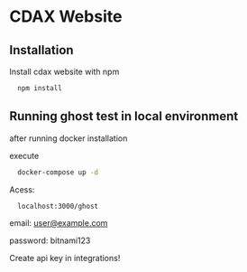 
# CDAX Website



## Installation

Install cdax website with npm

```bash
  npm install
```

    
## Running ghost test in local environment

after running docker installation

execute

```bash
  docker-compose up -d  
```

Acess: 

```bash
  localhost:3000/ghost
```

email: user@example.com 

password: bitnami123


Create api key in integrations!
